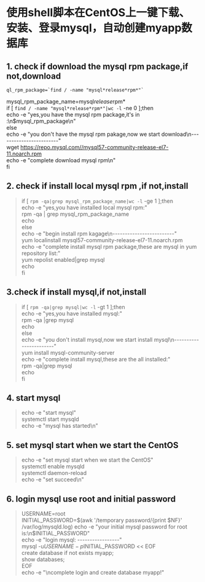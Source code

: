 # 使用shell脚本在CentOS上一键下载、安装、登录mysql，自动创建myapp数据库
## 1. check if download the mysql rpm package,if not,download
	ql_rpm_package=`find / -name "mysql*release*rpm*"`  
mysql_rpm_package_name=mysql*release*rpm*  
if [ `find / -name "mysql*release*rpm*"|wc -l` -ne 0 ];then  
echo -e "yes,you have the mysql rpm package,it's in :\n$mysql_rpm_package\n"  
else  
echo -e "you don't have the mysql rpm pakage,now we start download\n------------------------"  
wget https://repo.mysql.com//mysql57-community-release-el7-11.noarch.rpm  
echo -e "complete download mysql rpm\n"  
fi  
  
## 2. check if install local mysql rpm ,if not,install
>if [ `rpm -qa|grep mysql_rpm_package_name|wc -l` -ge 1 ];then  
echo -e "yes,you have installed local mysql rpm:"  
rpm -qa | grep mysql_rpm_package_name  
echo  
else  
echo -e "begin install rpm kagage\n-------------------------"  
yum localinstall mysql57-community-release-el7-11.noarch.rpm  
echo -e "complete install mysql rpm package,these are mysql in yum repository list:"  
yum repolist enabled|grep mysql  
echo  
fi  
## 3.check if install mysql,if not,install
>if [ `rpm -qa|grep mysql|wc -l` -gt 1 ];then  
echo -e "yes,you have installed mysql:"  
rpm -qa |grep mysql  
echo  
else  
echo -e "you don't install mysql,now we start install mysql\n-----------------------"  
yum install mysql-community-server  
echo -e "complete install mysql,these are the all installed:"  
rpm -qa|grep mysql  
echo  
fi  
  
## 4. start mysql
>echo -e "start mysql"  
systemctl start mysqld  
echo -e "mysql has started\n"  
  
## 5. set mysql start when we start the CentOS
>echo -e "set mysql start when we start the CentOS"  
systemctl enable mysqld  
systemctl daemon-reload  
echo -e "set succeed\n"  
  
## 6. login mysql use root and initial password
>USERNAME=root  
INITIAL_PASSWORD=$(awk '/temporary password/{print $NF}' /var/log/mysqld.log)  
echo -e "your initial mysql password for root is:\n$INITIAL_PASSWORD"  
echo -e "login mysql: -----------------"  
mysql -u$USERNAME -p$INITIAL_PASSWORD << EOF  
create database if not exists myapp;  
show databases;  
EOF  
echo -e "\ncomplete login and create database myapp!"  
